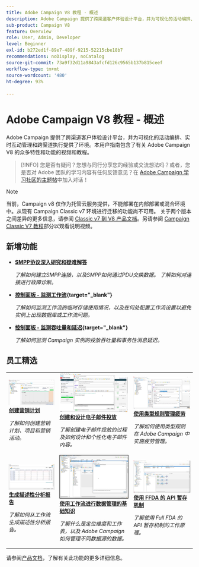 ```yaml
---
title: Adobe Campaign V8 教程 - 概述
description: Adobe Campaign 提供了跨渠道客户体验设计平台，并为可视化的活动编排、实时互动管理和跨渠道执行提供了环境。本用户指南包含了有关 Adobe Campaign Standard 的众多特性和功能的视频和教程。
sub-product: Campaign V8
feature: Overview
role: User, Admin, Developer
level: Beginner
exl-id: b272ed1f-89e7-489f-9215-52215cbe18b7
recommendations: noDisplay, noCatalog
source-git-commit: 73a9f32d11a9843afcfd126c9565b137b815ceef
workflow-type: tm+mt
source-wordcount: '480'
ht-degree: 93%

---
```


# Adobe Campaign V8 教程 - 概述

Adobe Campaign 提供了跨渠道客户体验设计平台，并为可视化的活动编排、实时互动管理和跨渠道执行提供了环境。本用户指南包含了有关 Adobe Campaign V8 的众多特性和功能的视频和教程。

>[!INFO]
> 您是否有疑问？您想与同行分享您的经验或交流想法吗？或者，您是否对 Adobe 团队的学习内容有任何反馈意见？在 [Adobe Campaign 学习社区的主题帖](https://experienceleaguecommunities.adobe.com:443/t5/adobe-campaign-classic/join-the-discussion-on-adobe-campaign-learning/td-p/419096)中加入对话！

>[!NOTE]
> 当前，Campaign v8 仅作为托管云服务提供，不能部署在内部部署或混合环境中。从现有 Campaign Classic v7 环境进行迁移的功能尚不可用。
>关于两个版本之间差异的更多信息，请参阅 [Classic v7 到 V8 产品文档](https://experienceleague.adobe.com/docs/campaign/campaign-v8/start/capability-matrix.html?lang=zh-Hans)。另请参阅 [Campaign Classic V7 教程](https://experienceleague.adobe.com/docs/campaign-classic-learn/tutorials/overview.html?lang=zh-Hans)部分以观看说明视频。

## 新增功能

* **[SMPP协议深入研究和疑难解答](https://experienceleague.adobe.com/docs/campaign-learn/set-up-sms-for-adobe-campaign/smpp-deep-dive-and-troubleshooting.html)**

   *了解如何建立SMPP连接，以及SMPP如何通过PDU交换数据。 了解如何对连接进行故障诊断。*

* **[控制面板 - 监测工作流](https://experienceleague.adobe.com/docs/control-panel-learn/control-panel/performance-monitoring/monitor-workflows.html?lang=zh-Hans){target=&quot;_blank&quot;}**

   *了解如何监测工作流的临时存储使用情况，以及在何处配置工作流设置以避免实例上出现数据库或工作流问题。*

* **[控制面板 - 监测吞吐量和延迟](https://experienceleague.adobe.com/docs/control-panel-learn/control-panel/performance-monitoring/monitor-throughputs-and-latency.html?lang=zh-Hans){target=&quot;_blank&quot;}**

   *了解如何监测 Campaign 实例的投放吞吐量和事务性消息延迟。*

## 员工精选

<table>
<tr>
  <td>
    <a href="/help/get-started/create-a-marketing-plan-programs-and-campaigns.md">
      <img alt="创建营销计划、项目和营销活动（视频）" src="./assets/333810.jpg"/>
    </a>
    <div>
      <a href="/help/get-started/create-a-marketing-plan-programs-and-campaigns.md">
    <strong>创建营销计划</strong>
    </a>
    </div>
    <p>
    <em>了解如何创建营销计划、项目和营销活动。</em>
    <p>
  </td>
   <td>
    <a href="./content-creation/create-and-design-email-deliveries.md">
      <img alt="创建和设计电子邮件投放（视频）" src="./assets/333476.jpg" />
    </a>
    <div>
      <a href="./content-creation/create-and-design-email-deliveries.md">
    <strong>创建和设计电子邮件投放</strong>
    </a>
    </div>
    <p>
    <em>了解创建电子邮件投放的过程及如何设计和个性化电子邮件内容。</em>
    <p>
  </td>
  <td>
    <a href="./send-messages/fatigue-management/typology-rules-for-fatigue-management.md">
      <img alt="使用类型规则管理疲劳（视频）" src="./assets/333787.jpg" />
    </a>
    <div>
      <a href="./send-messages/fatigue-management/typology-rules-for-fatigue-management.md">
    <strong>使用类型规则管理疲劳</strong>
    </a>
    </div>
    <p>
    <em>了解如何使用类型规则在 Adobe Campaign 中实施疲劳管理。</em>
    <p>
  </td>
</tr>
<tr>
</td>
  <td>
    <a href="./reporting/generate-a-descriptive-analysis-report.md">
      <img alt="生成描述性分析报告" src="./assets/333994.jpg" />
    </a>
    <div>
      <a href="./reporting/generate-a-descriptive-analysis-report.md">
    <strong>生成描述性分析报告</strong>
    </a>
    </div>
    <p>
    <em>了解如何从工作流生成描述性分析报告。</em>
    <p>
  </td>
  <td>
   <a href="./data-management/data-management-fundamentals.md">
      <img alt="使用工作流进行数据管理的基础知识" src="./assets/339992.jpg" />
    </a>
     <div>
      <a href="./data-management/data-management-fundamentals.md">
    <strong>使用工作流进行数据管理的基础知识</strong>
    </a>
    </div>
    <p>
    <em>了解什么是定位维度和工作表，以及 Adobe Campaign 如何管理不同数据源的数据。</em>
    <p>
  </td>
  <td>
   <a href="./data-management/api-staging-mechanism.md">
      <img alt="使用 FFDA 的 API 暂存机制" src="./assets/339276.jpg" />
    </a>
     <div>
      <a href="./data-management/api-staging-mechanism.md">
    <strong>使用 FFDA 的 API 暂存机制</strong>
    </a>
    </div>
    <p>
    <em>了解使用 Full FDA 的 API 暂存机制的工作原理。</em>
    <p>
  </td>
</tr>
</table>

请参阅[产品文档](https://experienceleague.adobe.com/docs/campaign-v8.html?lang=zh-Hans)，了解有关此功能的更多详细信息。
